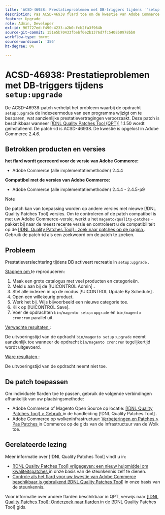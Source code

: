 ```yaml
---
title: 'ACSD-46938: Prestatieproblemen met DB-triggers tijdens ''setup:upgrade'''
description: Pas ACSD-46938 flard toe om de kwestie van Adobe Commerce te bevestigen waar het "opstelling:verbetering"bevel de indexeerwijze van programma verandert om te bewaren, veroorzakend significante prestatiesvertragingen.
feature: Upgrade
role: Admin, Developer
exl-id: 967727ed-f490-4233-a2b0-fcb2fa3f964b
source-git-commit: 151e5b70433fbebf0e2b1376d7fc540850978bb0
workflow-type: tm+mt
source-wordcount: '356'
ht-degree: 0%

---
```


# ACSD-46938: Prestatieproblemen met DB-triggers tijdens `setup:upgrade`

De ACSD-46938-patch verhelpt het probleem waarbij de opdracht `setup:upgrade` de indexeermodus van een programma wijzigt om te besparen, wat aanzienlijke prestatievertragingen veroorzaakt. Deze patch is beschikbaar wanneer [[!DNL Quality Patches Tool (QPT)]](/help/announcements/adobe-commerce-announcements/magento-quality-patches-released-new-tool-to-self-serve-quality-patches.md) 1.1.50 wordt geïnstalleerd. De patch-id is ACSD-46938. De kwestie is opgelost in Adobe Commerce 2.4.6.

## Betrokken producten en versies

**het flard wordt gecreeerd voor de versie van Adobe Commerce:**

* Adobe Commerce (alle implementatiemethoden) 2.4.4

**Compatibel met de versies van Adobe Commerce:**

* Adobe Commerce (alle implementatiemethoden) 2.4.4 - 2.4.5-p9

>[!NOTE]
>
>De patch kan van toepassing worden op andere versies met nieuwe [!DNL Quality Patches Tool] versies. Om te controleren of de patch compatibel is met uw Adobe Commerce-versie, werkt u het `magento/quality-patches` -pakket bij naar de meest recente versie en controleert u de compatibiliteit op de [[!DNL Quality Patches Tool] : zoek naar patches op de pagina ](https://experienceleague.adobe.com/tools/commerce-quality-patches/index.html?lang=nl-NL) . Gebruik de patch-id als een zoekwoord om de patch te zoeken.

## Probleem

Prestatieverslechtering tijdens DB activeert recreatie in `setup:upgrade` .

<u> Stappen om </u> te reproduceren:

1. Maak een grote catalogus met veel producten en categorieën.
1. Meld u aan bij de [!UICONTROL Admin] .
1. Stel alle indexen in op de modus [!UICONTROL Update By Schedule] .
1. Open een willekeurig product.
1. Werk het bij. Wijs bijvoorbeeld een nieuwe categorie toe.
1. Klik op [!UICONTROL Save].
1. Voer de opdrachten `bin/magento setup:upgrade` en `bin/magento cron:run` parallel uit.

<u> Verwachte resultaten </u>:

De uitvoeringstijd van de opdracht `bin/magento setup:upgrade` neemt aanzienlijk toe wanneer de opdracht `bin/magento cron:run` tegelijkertijd wordt uitgevoerd.

<u> Ware resultaten </u>:

De uitvoeringstijd van de opdracht neemt niet toe.

## De patch toepassen

Om individuele flarden toe te passen, gebruik de volgende verbindingen afhankelijk van uw plaatsingsmethode:

* Adobe Commerce of Magento Open Source op locatie: [[!DNL Quality Patches Tool]  > Gebruik ](https://experienceleague.adobe.com/docs/commerce-operations/tools/quality-patches-tool/usage.html?lang=nl-NL) in de handleiding [!DNL Quality Patches Tool] .
* Adobe Commerce op wolkeninfrastructuur: [ Verbeteringen en Patches > Pas Patches ](https://experienceleague.adobe.com/docs/commerce-cloud-service/user-guide/develop/upgrade/apply-patches.html?lang=nl-NL) in Commerce op de gids van de Infrastructuur van de Wolk toe.

## Gerelateerde lezing

Meer informatie over [!DNL Quality Patches Tool] vindt u in:

* [[!DNL Quality Patches Tool]  vrijgegeven: een nieuw hulpmiddel om kwaliteitspatches ](/help/announcements/adobe-commerce-announcements/magento-quality-patches-released-new-tool-to-self-serve-quality-patches.md) in onze basis van de steunkennis zelf te dienen.
* [ Controle als het flard voor uw kwestie van Adobe Commerce beschikbaar is gebruikend  [!DNL Quality Patches Tool]](/help/support-tools/patches-available-in-qpt-tool/check-patch-for-magento-issue-with-magento-quality-patches.md) in onze basis van de steunkennis.

Voor informatie over andere flarden beschikbaar in QPT, verwijs naar [[!DNL Quality Patches Tool]: Onderzoek naar flarden ](https://experienceleague.adobe.com/tools/commerce-quality-patches/index.html?lang=nl-NL) in de [!DNL Quality Patches Tool] gids.
